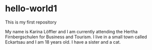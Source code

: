 # hello-world1
This is my first repository

My name is Karina Löffler and I am currently attending the Hertha Firnbergschulen for Business and Tourism. I live in a small town called Eckartsau and I am 18 years old. I have a sister and a cat.

